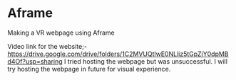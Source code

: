 # Aframe
Making a VR webpage using Aframe

Video link for the website;- https://drive.google.com/drive/folders/1C2MVUQtlwE0NLliz5tGpZjY0dpMBd4Of?usp=sharing
I tried hosting the webpage but was unsuccessful. I will try hosting the webpage in future for visual experience.
